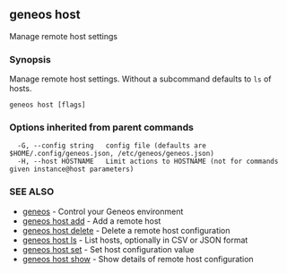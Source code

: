 ## geneos host

Manage remote host settings

### Synopsis


Manage remote host settings. Without a subcommand defaults to `ls` of hosts.


```
geneos host [flags]
```

### Options inherited from parent commands

```
  -G, --config string   config file (defaults are $HOME/.config/geneos.json, /etc/geneos/geneos.json)
  -H, --host HOSTNAME   Limit actions to HOSTNAME (not for commands given instance@host parameters)
```

### SEE ALSO

* [geneos](geneos.md)	 - Control your Geneos environment
* [geneos host add](geneos_host_add.md)	 - Add a remote host
* [geneos host delete](geneos_host_delete.md)	 - Delete a remote host configuration
* [geneos host ls](geneos_host_ls.md)	 - List hosts, optionally in CSV or JSON format
* [geneos host set](geneos_host_set.md)	 - Set host configuration value
* [geneos host show](geneos_host_show.md)	 - Show details of remote host configuration

